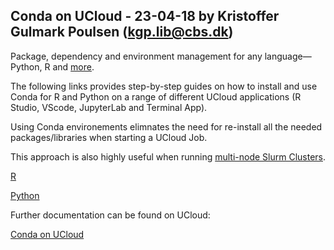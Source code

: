 
## Conda on UCloud - 23-04-18 by Kristoffer Gulmark Poulsen (kgp.lib@cbs.dk) 

Package, dependency and environment management for any language—Python, R and [more](https://docs.conda.io/en/latest/).

The following links provides step-by-step guides on how to install and use Conda for R and Python on a range of different UCloud applications (R Studio, VScode, JupyterLab and Terminal App).

Using Conda environements elimnates the need for re-install all the needed packages/libraries when starting a UCloud Job.

This approach is also highly useful when running [multi-node Slurm Clusters](https://github.com/CBS-HPC/Tutorials/blob/main/SlurmCluster/README.md). 


[R](https://github.com/CBS-HPC/UCloud-Tutorials/blob/main/Conda/Conda_R.ipynb)

[Python](https://github.com/CBS-HPC/UCloud-Tutorials/blob/main/Conda/Conda_Python.ipynb)

Further documentation can be found on UCloud:

[Conda on UCloud](https://docs.cloud.sdu.dk/search.html?q=Conda&check_keywords=yes&area=default) 

